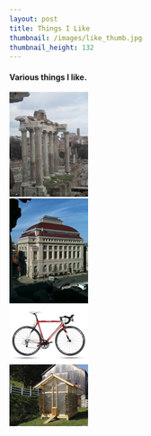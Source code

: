 ```yaml
---
layout: post
title: Things I Like
thumbnail: /images/like_thumb.jpg
thumbnail_height: 132
---
```


#### Various things I like.

<div class="span-4 append-1"><a class="fancybox" data-fancybox-group="group" href="/images/portfolio/like/1.jpg"><img height="187" alt="Like" width="140" class="top left item" src="/images/portfolio/like/1t.jpg"></a></div>
<div class="span-4 append-1"><a class="fancybox" data-fancybox-group="group" href="/images/portfolio/like/2.jpg"><img height="187" alt="Like" width="140" class="top left item" src="/images/portfolio/like/2t.jpg"></a></div>
<div class="span-4 append-1"><a class="fancybox" data-fancybox-group="group" href="/images/portfolio/like/3.jpg"><img height="103" alt="Like" width="140" class="top left item" src="/images/portfolio/like/3t.jpg"></a></div>  
<div class="span-4 last"><a class="fancybox" data-fancybox-group="group" href="/images/portfolio/like/4.jpg"><img height="110" alt="Like" width="140" class="top left item" src="/images/portfolio/like/4t.jpg"></a></div>

